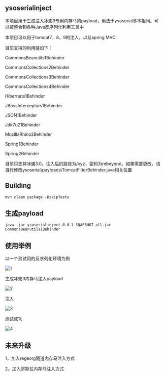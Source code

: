 ## ysoserialinject

本项目用于生成注入冰蝎3专用内存马的payload，用法于ysoserial基本相同。可以被整合到各种Java反序列化利用工具中

本项目可以用于tomcat7，8，9的注入，以及spring MVC

目前支持的利用链如下：

CommonsBeanutils1Behinder

CommonsCollections2Behinder

CommonsCollections3Behinder

CommonsCollections4Behinder

Hibernate1Behinder

JBossInterceptors1Behinder

JSON1Behinder

Jdk7u21Behinder

MozillaRhino2Behinder

Spring1Behinder

Spring2Behinder

目前只支持冰蝎3.0，注入后的路径为/xyz，密码为rebeyond。如果需要更改，请自行修改ysoserial\payloads\TomcatFilterBehinder.java相关位置

## Building

```mvn clean package -DskipTests```

## 生成payload

```
java -jar ysoserialinject-0.0.1-SNAPSHOT-all.jar CommonsBeanutils1Behinder
```

## 使用举例

以一个测试用的反序列化环境为例

![1](./img/1.png)

生成冰蝎3内存马注入payload

![2](./img/2.png)

注入

![3](.\img\3.png)

测试成功

![4](./img/4.png)

## 未来升级

1，加入regeorg隧道内存马注入方式

2，加入哥斯拉内存马注入方式

